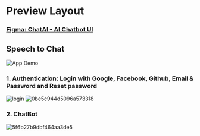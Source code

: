 
# Preview Layout
### <a href="https://www.figma.com/design/5sU9Kluch3umYzWnQNZ6KH/ChatAI--Ai-Chatbot-UI-(Community)?node-id=0-1&p=f&t=PpGilhSGFCJk0zHa-0" target="_blank">Figma: ChatAI - AI Chatbot UI</a>

## Speech to Chat 
![App Demo](https://s2.ezgif.com/tmp/ezgif-2-025210cf62.gif)

### 1. Authentication: Login with Google, Facebook, Github, Email & Password and Reset password

![login](https://github.com/user-attachments/assets/09c42807-a2ce-4aa5-a3f3-3935b6c13154)
![0be5c944d5096a573318](https://github.com/user-attachments/assets/b5b4f111-2f56-4a8d-9c8a-349c2cffb583)

### 2. ChatBot 

![5f6b27b9dbf464aa3de5](https://github.com/user-attachments/assets/fb560a38-4560-4128-b84b-144b8335037a)
























